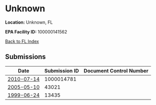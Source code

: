 # Unknown

**Location:** Unknown, FL

**EPA Facility ID:** 100000141562

[Back to FL Index](../../index.md)

## Submissions

| Date | Submission ID | Document Control Number |
|------|--------------|-------------------------|
| [2010-07-14](submissions/1000014781.md) | 1000014781 |  |
| [2005-05-10](submissions/43021.md) | 43021 |  |
| [1999-06-24](submissions/13435.md) | 13435 |  |

